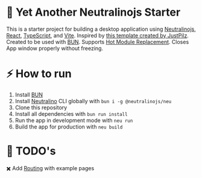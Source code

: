 # 🥱 Yet Another Neutralinojs Starter

This is a starter project for building a desktop application using [Neutralinojs](https://neutralino.js.org/docs/), [React](https://react.dev/), [TypeScript](https://www.typescriptlang.org/), and [Vite](https://vitejs.dev/). Inspired by [this template created by JustPilz](https://github.com/JustPilz/neu-react-ts-vite-template). Created to be used with [BUN](https://bun.sh/). Supports [Hot Module Replacement](https://vitejs.dev/guide/features#hot-module-replacement). Closes App window properly without freezing.

# ⚡️ How to run

1. Install [BUN](https://bun.sh/)
2. Install [Neutralino](https://neutralino.js.org/docs/#/setup/installation) CLI globally with `bun i -g @neutralinojs/neu`
3. Clone this repository
4. Install all dependencies with `bun run install`
5. Run the app in development mode with `neu run`
6. Build the app for production with `neu build`

# 📃 TODO's

✖️ Add [Routing](https://reactrouter.com/en/main) with example pages
